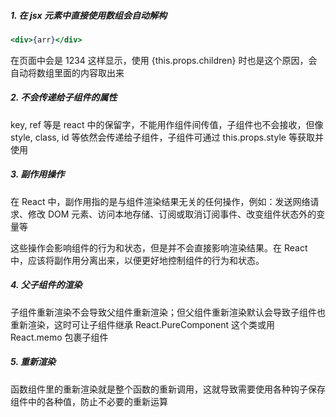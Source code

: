 ##### 1. 在 jsx 元素中直接使用数组会自动解构

```jsx
<div>{arr}</div>
```

在页面中会是 1234 这样显示，使用 {this.props.children} 时也是这个原因，会自动将数组里面的内容取出来

##### 2. 不会传递给子组件的属性

key, ref 等是 react 中的保留字，不能用作组件间传值，子组件也不会接收，但像 style, class, id 等依然会传递给子组件，子组件可通过 this.props.style 等获取并使用

##### 3. 副作用操作

在 React 中，副作用指的是与组件渲染结果无关的任何操作，例如：发送网络请求、修改 DOM 元素、访问本地存储、订阅或取消订阅事件、改变组件状态外的变量等

这些操作会影响组件的行为和状态，但是并不会直接影响渲染结果。在 React 中，应该将副作用分离出来，以便更好地控制组件的行为和状态。

##### 4. 父子组件的渲染

子组件重新渲染不会导致父组件重新渲染；但父组件重新渲染默认会导致子组件也重新渲染，这时可让子组件继承 React.PureComponent 这个类或用 React.memo 包裹子组件

##### 5. 重新渲染

 函数组件里的重新渲染就是整个函数的重新调用，这就导致需要使用各种钩子保存组件中的各种值，防止不必要的重新运算